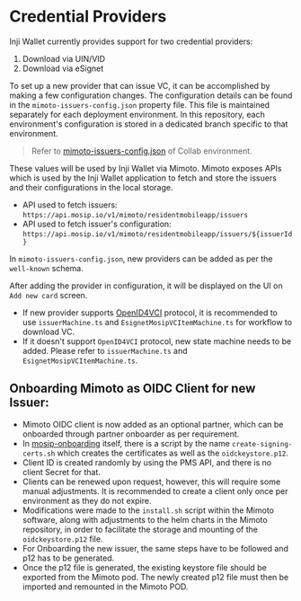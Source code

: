 # Credential Providers

Inji Wallet currently provides support for two credential providers:

1. Download via UIN/VID
2. Download via eSignet

To set up a new provider that can issue VC, it can be accomplished by making a few configuration changes. The configuration details can be found in the `mimoto-issuers-config.json` property file. This file is maintained separately for each deployment environment. In this repository, each environment's configuration is stored in a dedicated branch specific to that environment.

> Refer to [mimoto-issuers-config.json](https://github.com/mosip/mosip-config/blob/collab/mimoto-issuers-config.json) of Collab environment.

These values will be used by Inji Wallet via Mimoto. Mimoto exposes APIs which is used by the Inji Wallet application to fetch and store the issuers and their configurations in the local storage.

* API used to fetch issuers: `https://api.mosip.io/v1/mimoto/residentmobileapp/issuers`
* API used to fetch issuer's configuration: `https://api.mosip.io/v1/mimoto/residentmobileapp/issuers/${issuerId}`

In `mimoto-issuers-config.json`, new providers can be added as per the `well-known` schema.

After adding the provider in configuration, it will be displayed on the UI on `Add new card` screen.

* If new provider supports [OpenID4VCI](https://openid.net/specs/openid-4-verifiable-credential-issuance-1\_0.html) protocol, it is recommended to use `issuerMachine.ts` and `EsignetMosipVCItemMachine.ts` for workflow to download VC.
* If it doesn't support `OpenID4VCI` protocol, new state machine needs to be added. Please refer to `issuerMachine.ts` and `EsignetMosipVCItemMachine.ts`.

## Onboarding Mimoto as OIDC Client for new Issuer:

* Mimoto OIDC client is now added as an optional partner, which can be onboarded through partner onboarder as per requirement.
* In [mosip-onboarding](https://github.com/mosip/mosip-onboarding) itself, there is a script by the name `create-signing-certs.sh` which creates the certificates as well as the `oidckeystore.p12`.
* Client ID is created randomly by using the PMS API, and there is no client Secret for that.
* Clients can be renewed upon request, however, this will require some manual adjustments. It is recommended to create a client only once per environment as they do not expire.
* Modifications were made to the `install.sh` script within the Mimoto software, along with adjustments to the helm charts in the Mimoto repository, in order to facilitate the storage and mounting of the `oidckeystore.p12` file.
* For Onboarding the new issuer, the same steps have to be followed and p12 has to be generated.
* Once the p12 file is generated, the existing keystore file should be exported from the Mimoto pod. The newly created p12 file must then be imported and remounted in the Mimoto POD.
